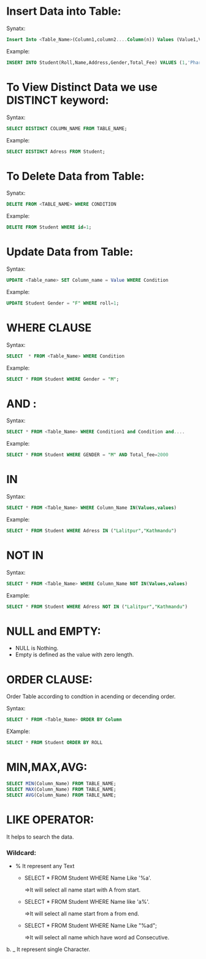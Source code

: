 # Insert Data into Table:
Synatx:

```SQL
Insert Into <Table_Name>(Column1,column2....Column(n)) Values (Value1,Value2,Value3.....value(n))
```

Example:
```SQL
INSERT INTO Student(Roll,Name,Address,Gender,Total_Fee) VALUES (1,'Pharping','M',20000)
```
# To View Distinct Data we use DISTINCT keyword:
Syntax:
``` SQL
SELECT DISTINCT COLUMN_NAME FROM TABLE_NAME;
```

Example:
```SQL
SELECT DISTINCT Adress FROM Student;
```

# To Delete Data from Table:
Synatx:
```SQL
DELETE FROM <TABLE_NAME> WHERE CONDITION
```
Example:
```SQL
DELETE FROM Student WHERE id=1;
```

# Update Data from Table:
Syntax:
```SQL
UPDATE <Table_name> SET Column_name = Value WHERE Condition 
```
Example:
```SQL
UPDATE Student Gender = "F" WHERE roll=1;
```

# WHERE CLAUSE
Syntax:
```SQL
SELECT  * FROM <Table_Name> WHERE Condition
```

Example:
```SQL
SELECT * FROM Student WHERE Gender = "M";
```

# AND :
Syntax:
```SQL
SELECT * FROM <Table_Name> WHERE Condition1 and Condition and....
```

Example:
```SQL
SELECT * FROM Student WHERE GENDER = "M" AND Total_fee=2000
```

# IN
Syntax:
```SQL
SELECT * FROM <Table_Name> WHERE Column_Name IN(Values,values)
```

Example:
```SQL
SELECT * FROM Student WHERE Adress IN ("Lalitpur","Kathmandu")
```

# NOT IN
Syntax:
```SQL
SELECT * FROM <Table_Name> WHERE Column_Name NOT IN(Values,values)
```

Example:
```SQL
SELECT * FROM Student WHERE Adress NOT IN ("Lalitpur","Kathmandu")
```

# NULL and EMPTY:
* NULL is Nothing. 
* Empty is defined as the  value with zero length.

# ORDER CLAUSE:
Order Table according to condtion in acending or decending order.

Syntax:
```SQL
SELECT * FROM <Table_Name> ORDER BY Column
```

EXample:
```SQL
SELECT * FROM Student ORDER BY ROLL 
```

# MIN,MAX,AVG:
```SQL
SELECT MIN(Column_Name) FROM TABLE_NAME;
SELECT MAX(Column_Name) FROM TABLE_NAME;
SELECT AVG(Column_Name) FROM TABLE_NAME;
```

# LIKE OPERATOR:
It helps to search the data.

### Wildcard:
*  % It represent any Text
    * SELECT * FROM Student WHERE Name Like '%a'.
  
      =>It will select all name start with A from start.

    * SELECT * FROM Student WHERE Name like 'a%'.
  
      =>It will select all name start from a from end.

    * SELECT * FROM Student WHERE Name Like "%ad";
   
      =>It will select all name which have word ad Consecutive.
      
     
b. _ It represent single Character.


